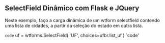 ## SelectField Dinâmico com Flask e JQuery

Neste exemplo, faço a carga dinâmica de um wtform selectfield contendo uma lista de cidades, a partir da seleção do estado em outra lista.

`code`
uf = wtforms.SelectField(
        'UF',
        choices=ufbr.list_uf
    )
`code' 

